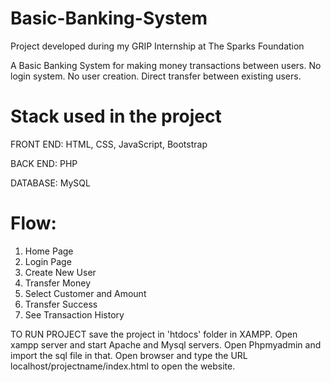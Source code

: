 # Basic-Banking-System

Project developed during my GRIP Internship at The Sparks Foundation

A Basic Banking System for making money transactions between users.
No login system. No user creation. 
Direct transfer between existing users.

# Stack used in the project
FRONT END: HTML, CSS, JavaScript, Bootstrap

BACK END: PHP

DATABASE: MySQL

# Flow:
1. Home Page 
2. Login Page
3. Create New User 
4. Transfer Money 
5. Select Customer and Amount
6. Transfer Success
7. See Transaction History

TO RUN PROJECT save the project in 'htdocs' folder in XAMPP. 
Open xampp server and start Apache and Mysql servers.
Open Phpmyadmin and import the sql file in that.
Open browser and type the URL localhost/projectname/index.html to open the website.

